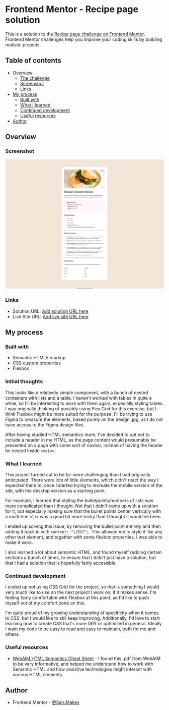 # Frontend Mentor - Recipe page solution

This is a solution to the [Recipe page challenge on Frontend Mentor](https://www.frontendmentor.io/challenges/recipe-page-KiTsR8QQKm). Frontend Mentor challenges help you improve your coding skills by building realistic projects. 

## Table of contents

- [Overview](#overview)
  - [The challenge](#the-challenge)
  - [Screenshot](#screenshot)
  - [Links](#links)
- [My process](#my-process)
  - [Built with](#built-with)
  - [What I learned](#what-i-learned)
  - [Continued development](#continued-development)
  - [Useful resources](#useful-resources)
- [Author](#author)

## Overview

### Screenshot

![](./Screenshot.png)

### Links

- Solution URL: [Add solution URL here](https://your-solution-url.com)
- Live Site URL: [Add live site URL here](https://your-live-site-url.com)

## My process

### Built with

- Semantic HTML5 markup
- CSS custom properties
- Flexbox

### Initial thoughts

This looks like a relatively simple component, with a bunch of nested containers with lists and a table. I haven't worked with tables in quite a while, so I'll be interesting to work with them again, especially styling tables. I was originally thinking of possibly using Flex Grid for this exercise, but I think Flexbox might be more suited for the purpose. I'll be trying to use Figma to measure the elements, based purely on the design .jpg, as I do not have access to the Figma design files.

After having studied HTML semantics more, I've decided to opt not to include a header in my HTML, as the page content would presumably be presented on a page with some sort of navbar, instead of having the header be nested inside `<main>`.

### What I learned

This project turned out to be far more challenging than I had originally anticipated. There were lots of little elements, which didn't react the way I expected them to, once I started trying to recreate the mobile version of the site, with the desktop version as a starting point.

For example, I learned that styling the bulletpoints/numbers of lists was more complicated than I thought. Not that I didn't come up with a solution for it, but especially making sure that the bullet points center vertically with a multi-line `<li>` was a good bit more tricky than I thought it would've been.

I ended up solving this issue, by removing the bullet point entirely and then adding it back in with `content: "\25CF";`. This allowed me to style it like any other text element, and together with some flexbox properties, I was able to make it work.

I also learned a lot about semantic HTML, and found myself redoing certain sections a bunch of times, to ensure that I didn't just have a solution, but that I had a solution that is hopefully fairly accessible.

### Continued development

I ended up not using CSS Grid for the project, so that is something I would very much like to use on the next project I work on, if it makes sense. I'm feeling fairly comfortable with Flexbox at this point, so I'd like to push myself out of my comfort zone on this.

I'm quite proud of my growing understanding of specificity when it comes to CSS, but I would like to still keep improving. Additionally, I'd love to start learning how to create CSS that's more DRY or optimized in general. Ideally I want my code to be easy to read and easy to maintain, both for me and others.

### Useful resources

- [WebAIM HTML Semantics Cheat Sheet](https://webaim.org/resources/htmlcheatsheet/HTML%20Semantics%20and%20Accessibility%20Cheat%20Sheet.pdf) - I found this .pdf from WebAIM to be very informative, and helped me understand how to work with Semantic HTML and how assistive technologies might interact with various HTML elements.

## Author

- Frontend Mentor - [@SaruMakes](https://www.frontendmentor.io/profile/sarumakes)
